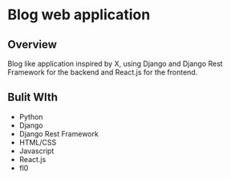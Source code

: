 # Blog web application
## Overview
Blog like application inspired by X, using Django and Django Rest Framework for the backend and React.js for the frontend.

## Bulit WIth
- Python
- Django
- Django Rest Framework
- HTML/CSS
- Javascript
- React.js
- fl0
